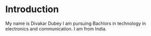 # Introduction
My name is Divakar Dubey 
I am pursuing Bachlors in technology in electronics and communication.
I am from India.
